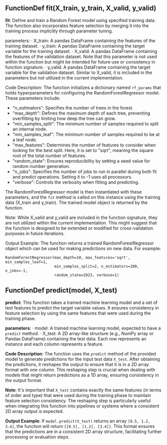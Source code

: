 ## FunctionDef fit(X_train, y_train, X_valid, y_valid)
**fit**: Define and train a Random Forest model using specified training data. The function also incorporates feature selection by merging it into the training process implicitly through parameter tuning.

parameters:
· X_train: A pandas DataFrame containing the features of the training dataset.
· y_train: A pandas DataFrame containing the target variable for the training dataset.
· X_valid: A pandas DataFrame containing the features of the validation dataset. Note that this parameter is not used within the function but might be intended for future use or consistency in function signature.
· y_valid: A pandas DataFrame containing the target variable for the validation dataset. Similar to X_valid, it is included in the parameters but not utilized in the current implementation.

Code Description: The function initializes a dictionary named `rf_params` that holds hyperparameters for configuring the RandomForestRegressor model. These parameters include:
- "n_estimators": Specifies the number of trees in the forest.
- "max_depth": Defines the maximum depth of each tree, preventing overfitting by limiting how deep the tree can grow.
- "min_samples_split": The minimum number of samples required to split an internal node.
- "min_samples_leaf": The minimum number of samples required to be at a leaf node.
- "max_features": Determines the number of features to consider when looking for the best split. Here, it is set to "sqrt", meaning the square root of the total number of features.
- "random_state": Ensures reproducibility by setting a seed value for random number generation.
- "n_jobs": Specifies the number of jobs to run in parallel during both fit and predict operations. Setting it to -1 uses all processors.
- "verbose": Controls the verbosity when fitting and predicting.

The RandomForestRegressor model is then instantiated with these parameters, and the `fit` method is called on this instance using the training data (X_train and y_train). The trained model object is returned by the function.

Note: While X_valid and y_valid are included in the function signature, they are not utilized within the current implementation. This might suggest that the function is designed to be extended or modified for cross-validation purposes in future iterations.

Output Example: The function returns a trained RandomForestRegressor object which can be used for making predictions on new data. For example:
```
RandomForestRegressor(max_depth=10, max_features='sqrt', min_samples_leaf=1,
                      min_samples_split=2, n_estimators=100, n_jobs=-1,
                      random_state=2023, verbose=1)
```
## FunctionDef predict(model, X_test)
**predict**: This function takes a trained machine learning model and a set of test features to predict the target variable values. It ensures consistency in feature selection by using the same features that were used during the training phase.

**parameters**:
· model: A trained machine learning model, expected to have a `predict` method.
· X_test: A 2D array-like structure (e.g., NumPy array or Pandas DataFrame) containing the test data. Each row represents an instance and each column represents a feature.

**Code Description**: The function uses the `predict` method of the provided model to generate predictions for the input test data `X_test`. After obtaining the predictions, it reshapes the output to ensure that it is in a 2D array format with one column. This reshaping step is crucial when dealing with models that might return predictions as a 1D array, ensuring consistency in the output format.

**Note**: It's important that `X_test` contains exactly the same features (in terms of order and type) that were used during the training phase to maintain feature selection consistency. The reshaping step is particularly useful when integrating this function into pipelines or systems where a consistent 2D array output is expected.

**Output Example**: If `model.predict(X_test)` returns an array `[0.5, 1.2, 3.4]`, the function will return `[[0.5], [1.2], [3.4]]`. This format ensures that the predictions are in a consistent 2D array structure, facilitating further processing or evaluation steps.
